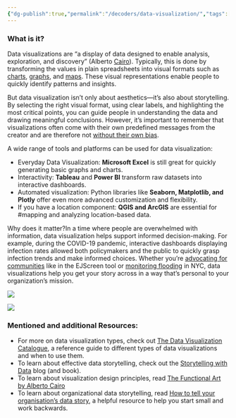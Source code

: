 ```yaml
---
{"dg-publish":true,"permalink":"/decoders/data-visualization/","tags":["mapping","access","accessibility"]}
---
```



### **What is it?** 

Data visualizations are “a display of data designed to enable analysis, exploration, and discovery” (Alberto [Cairo](https://www.oreilly.com/library/view/the-truthful-art/9780133440492/)). Typically, this is done by transforming the values in plain spreadsheets into visual formats such as [charts](https://www.storytellingwithdata.com/blog/2020/2/19/what-is-a-bar-chart), [graphs](https://www.storytellingwithdata.com/blog/2020/4/9/what-is-an-area-graph), and [maps](https://clausa.app.carto.com/map/f3a1500a-1437-4518-be38-3719ddfde288). These visual representations enable people to quickly identify patterns and insights. 

But data visualization isn’t only about aesthetics—it’s also about storytelling. By selecting the right visual format, using clear labels, and highlighting the most critical points, you can guide people in understanding the data and drawing meaningful conclusions. However, it’s important to remember that visualizations often come with their own predefined messages from the creator and are therefore not [without their own bias](https://handsondataviz.org/data-bias.html). 

A wide range of tools and platforms can be used for data visualization:

- Everyday Data Visualization: **Microsoft Excel** is still great for quickly generating basic graphs and charts.
- Interactivity: **Tableau** and **Power BI** transform raw datasets into interactive dashboards.
- Automated visualization: Python libraries like **Seaborn, Matplotlib, and Plotly** offer even more advanced customization and flexibility.
- If you have a location component: **QGIS and ArcGIS** are essential for #mapping and analyzing location-based data.

Why does it matter?In a time where people are overwhelmed with information, data visualization helps support informed decision-making. For example, during the COVID-19 pandemic, interactive dashboards displaying infection rates allowed both policymakers and the public to quickly grasp infection trends and make informed choices. Whether you’re [advocating for communities](https://pedp-ejscreen.azurewebsites.net/) like in the EJScreen tool or [monitoring flooding](https://dataviz.floodnet.nyc/) in NYC, data visualizations help you get your story across in a way that’s personal to your organization’s mission.

  

![](https://lh7-rt.googleusercontent.com/docsz/AD_4nXdiyZ4EqnWCk3fCfh7lkxX5YX2DF-yBhyMuMGdqUMGCXBblD90miHgkrAwtEBSeBs6Vp_pjmaJG1pnWDWddG1ihAkiSzm0VttxRszVK_URWH3LKoEWDXo4j4HxLUXxHtYfota8_9Q?key=4BE3JBnnhtlUwSo1LoXehA)

![](https://lh7-rt.googleusercontent.com/docsz/AD_4nXfmBaCi8cyzGiUdDsW0PWcD88n5gosfC6bf5ZUCq0vxgNF9aab4emrWG7mqSHWgtYm5KYJz8xwc81erYdXoo3pZBA19H3HIdsJEYpohAf6t8sziMIzwxyeDkrcMh-Un_9NmfJAX8w?key=4BE3JBnnhtlUwSo1LoXehA)

  

### **Mentioned and additional Resources:**

- For more on data visualization types, check out [The Data Visualization Catalogue](https://datavizcatalogue.com/), a reference guide to different types of data visualizations and when to use them.
- To learn about effective data storytelling, check out the [Storytelling with Data](https://www.storytellingwithdata.com/) blog (and book).
- To learn about visualization design principles, read [The Functional Art by Alberto Cairo](https://www.amazon.com/Functional-Art-introduction-information-visualization/dp/0321834739/)
- To learn about organizational data storytelling, read [How to tell your organisation’s data story](https://www.theengineroom.org/library/how-to-tell-your-organisations-data-story/), a helpful resource to help you start small and work backwards.